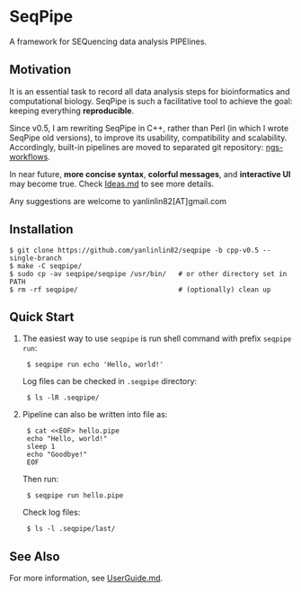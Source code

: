 # SeqPipe

A framework for SEQuencing data analysis PIPElines.

## Motivation

It is an essential task to record all data analysis steps for bioinformatics and computational biology. SeqPipe is such a facilitative tool to achieve the goal: keeping everything **reproducible**.

Since v0.5, I am rewriting SeqPipe in C++, rather than Perl (in which I wrote SeqPipe old versions), to improve its usability, compatibility and scalability. Accordingly, built-in pipelines are moved to separated git repository: [ngs-workflows](https://github.com/yanlinlin82/ngs-workflows).

In near future, **more concise syntax**, **colorful messages**, and **interactive UI** may become true. Check [Ideas.md](Ideas.md) to see more details.

Any suggestions are welcome to yanlinlin82[AT]gmail.com

## Installation

    $ git clone https://github.com/yanlinlin82/seqpipe -b cpp-v0.5 --single-branch
    $ make -C seqpipe/
    $ sudo cp -av seqpipe/seqpipe /usr/bin/   # or other directory set in PATH
    $ rm -rf seqpipe/                         # (optionally) clean up

## Quick Start

1. The easiest way to use `seqpipe` is run shell command with prefix `seqpipe run`:

        $ seqpipe run echo 'Hello, world!'

    Log files can be checked in `.seqpipe` directory:

        $ ls -lR .seqpipe/

2. Pipeline can also be written into file as:

        $ cat <<EOF> hello.pipe
        echo "Hello, world!"
        sleep 1
        echo "Goodbye!"
        EOF

    Then run:

        $ seqpipe run hello.pipe

    Check log files:

        $ ls -l .seqpipe/last/

## See Also

For more information, see [UserGuide.md](UserGuide.md).

